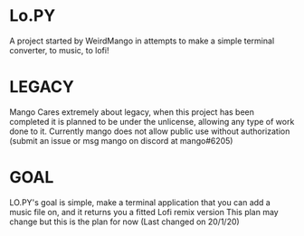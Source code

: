 # Lo.PY
A project started by WeirdMango in attempts to make a simple terminal converter, to music, to lofi!

# LEGACY
Mango Cares extremely about legacy, when this project has been completed it is planned to be under the unlicense, allowing any type of work done to it.
Currently mango does not allow public use without authorization (submit an issue or msg mango on discord at mango#6205)

# GOAL
LO.PY's goal is simple, make a terminal application that you can add a music file on, and it returns you a fitted Lofi remix version
This plan may change but this is the plan for now
(Last changed on 20/1/20)
